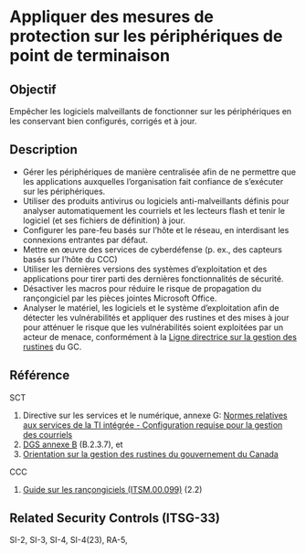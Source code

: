 # Appliquer des mesures de protection sur les périphériques de point de terminaison

## Objectif

Empêcher les logiciels malveillants de fonctionner sur les périphériques en les conservant bien configurés, corrigés et à jour.

## Description

- Gérer les périphériques de manière centralisée afin de ne permettre que les applications auxquelles l’organisation fait confiance de s’exécuter sur les périphériques.
- Utiliser des produits antivirus ou logiciels anti-malveillants définis pour analyser automatiquement les courriels et les lecteurs flash et tenir le logiciel (et ses fichiers de définition) à jour.
- Configurer les pare-feu basés sur l’hôte et le réseau, en interdisant les connexions entrantes par défaut.
- Mettre en œuvre des services de cyberdéfense (p. ex., des capteurs basés sur l’hôte du CCC)
- Utiliser les dernières versions des systèmes d’exploitation et des applications pour tirer parti des dernières fonctionnalités de sécurité.
- Désactiver les macros pour réduire le risque de propagation du rançongiciel par les pièces jointes Microsoft Office.
- Analyser le matériel, les logiciels et le système d’exploitation afin de détecter les vulnérabilités et appliquer des rustines et des mises à jour pour atténuer le risque que les vulnérabilités soient exploitées par un acteur de menace, conformément à la [Ligne directrice sur la gestion des rustines](https://www.canada.ca/en/government/system/digital-government/online-security-privacy/patch-management-guidance.html) du GC.

## Référence

SCT

1. Directive sur les services et le numérique, annexe G: [Normes relatives aux services de la TI intégrée - Configuration requise pour la gestion des courriels](https://www.gcpedia.gc.ca/gcwiki/images/c/c9/13_-_Exigences_de_configuration_relatives_%C3%83_la_gestion_du_syst%C3%83%C2%A8me.pdf)
2. [DGS annexe B](https://www.tbs-sct.gc.ca/pol/doc-fra.aspx?id=32611) (B.2.3.7), et
3. [Orientation sur la gestion des rustines du gouvernement du Canada](https://www.canada.ca/fr/gouvernement/systeme/gouvernement-numerique/securite-confidentialite-ligne/orientation-gestion-rustines.html)

CCC

1. [Guide sur les rançongiciels (ITSM.00.099)](https://cyber.gc.ca/fr/orientation/guide-sur-les-rancongiciels-itsm00099) (2.2)

## Related Security Controls (ITSG-33)

SI-2, SI-3, SI-4, SI-4(23), RA-5,
